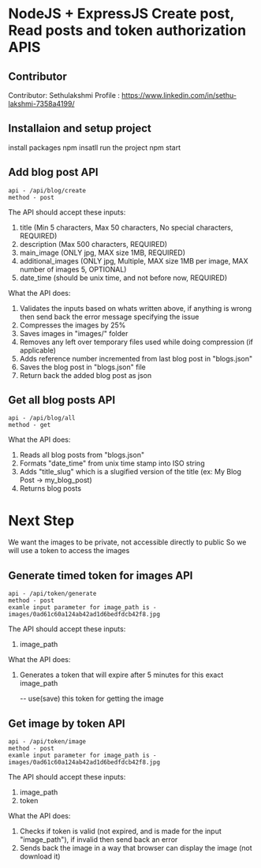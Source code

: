 # NodeJS + ExpressJS Create post, Read posts and token authorization APIS 

## Contributor

Contributor: Sethulakshmi
Profile : https://www.linkedin.com/in/sethu-lakshmi-7358a4199/

## Installaion and setup project 
 install packages 
    npm insatll 
 run the project
    npm start

## Add blog post API

    api - /api/blog/create
    method - post 

The API should accept these inputs:
1) title (Min 5 characters, Max 50 characters, No special characters, REQUIRED)
2) description (Max 500 characters, REQUIRED)
3) main_image (ONLY jpg, MAX size 1MB, REQUIRED)
4) additional_images (ONLY jpg, Multiple, MAX size 1MB per image, MAX number of images 5, OPTIONAL)
5) date_time (should be unix time, and not before now, REQUIRED)

What the API does:
1) Validates the inputs based on whats written above, if anything is wrong then send back the error message specifying the issue
2) Compresses the images by 25%
3) Saves images in "images/" folder
4) Removes any left over temporary files used while doing compression (if applicable)
5) Adds reference number incremented from last blog post in "blogs.json"
5) Saves the blog post in "blogs.json" file
6) Return back the added blog post as json


## Get all blog posts API

    api - /api/blog/all
    method - get 

What the API does:
1) Reads all blog posts from "blogs.json"
2) Formats "date_time" from unix time stamp into ISO string
3) Adds "title_slug" which is a slugified version of the title (ex: My Blog Post -> my_blog_post)
3) Returns blog posts


# Next Step

We want the images to be private, not accessible directly to public
So we will use a token to access the images

## Generate timed token for images API

    api - /api/token/generate
    method - post 
    examle input parameter for image_path is - images/0ad61c60a124ab42ad1d6bedfdcb42f8.jpg

The API should accept these inputs:
1) image_path

What the API does:
1) Generates a token that will expire after 5 minutes for this exact image_path

    -- use(save) this token for getting the image 

## Get image by token API

    api - /api/token/image
    method - post 
    examle input parameter for image_path is - images/0ad61c60a124ab42ad1d6bedfdcb42f8.jpg

The API should accept these inputs:
1) image_path
2) token

What the API does:
1) Checks if token is valid (not expired, and is made for the input "image_path"), if invalid then send back an error
2) Sends back the image in a way that browser can display the image (not download it)
